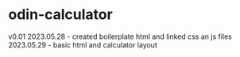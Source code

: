 # odin-calculator
v0.01
2023.05.28 - created boilerplate html and linked css an js files
2023.05.29 - basic html and calculator layout